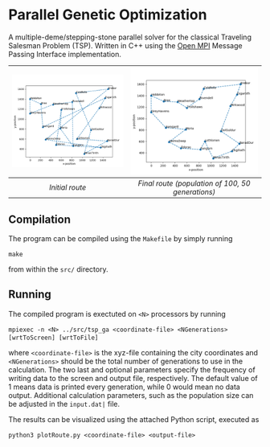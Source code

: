 # Parallel Genetic Optimization

A multiple-deme/stepping-stone parallel solver for the classical Traveling Salesman Problem (TSP).  Written in C++ using the [Open MPI](https://www.open-mpi.org/) Message Passing Interface implementation.

| ![Initial route image](/images/initial_route.png) | ![Final route image](/images/final_route.png) |
|:--:|:--:| 
| *Initial route* | *Final route (population of 100, 50 generations)* |

## Compilation

The program can be compiled using the `Makefile` by simply running

```
make
```

from within the `src/` directory.

## Running

The compiled program is exectuted on `<N>` processors by running

```
mpiexec -n <N> ../src/tsp_ga <coordinate-file> <NGenerations> [wrtToScreen] [wrtToFile]
```

where `<coordinate-file>` is the xyz-file containing the city coordinates and `<NGenerations>` should be the total number of generations to use in the calculation. The two last and optional parameters specify the frequency of writing data to the screen and output file, respectively. The default value of 1 means data is printed every generation, while 0 would mean no data output. Additional calculation parameters, such as the population size can be adjusted in the `input.dat|` file.

The results can be visualized using the attached Python script, executed as

```
python3 plotRoute.py <coordinate-file> <output-file>
```
